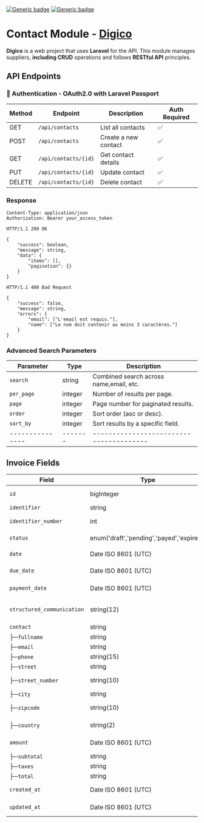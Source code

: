 [![Generic badge](https://img.shields.io/badge/php->=8.2-green.svg)](https://shields.io/)
[![Generic badge](https://img.shields.io/badge/laravel-11-red.svg)](https://shields.io/)

# Contact Module - [Digico](https://github.com/orgs/Digico-be/repositories)

<b>Digico</b> is a web project that uses <b>Laravel</b> for the API. This module manages suppliers, <b>including CRUD</b> operations and follows <b>RESTful API</b> principles.

## API Endpoints

### 🔐 Authentication - OAuth2.0 with Laravel Passport

| Method | Endpoint             | Description          | Auth Required |
| ------ |----------------------|----------------------| ------------- |
| GET    | `/api/contacts`      | List all contacts    | ✅            |
| POST   | `/api/contacts`      | Create a new contact | ✅            |
| GET    | `/api/contacts/{id}` | Get contact details  | ✅            |
| PUT    | `/api/contacts/{id}` | Update contact       | ✅            |
| DELETE | `/api/contacts/{id}` | Delete contact       | ✅            |

### Response

```http
Content-Type: application/json
Authorization: Bearer your_access_token
```

```http
HTTP/1.1 200 OK

{
    "success": boolean,
    "message": string,
    "data": {
        "items": [],
        "pagination": {}
    }
}
```

```http
HTTP/1.1 400 Bad Request

{
    "success": false,
    "message": string,
    "errors": {
        "email": ["L'email est requis."],
        "name": ["Le nom doit contenir au moins 3 caractères."]
    }
}
```

### Advanced Search Parameters

| Parameter       | Type    | Description                             |
| --------------- | ------- | --------------------------------------- |
| `search`        | string  | Combined search across name,email, etc. |
| `per_page`      | integer | Number of results per page.             |
| `page`          | integer | Page number for paginated results.      |
| `order`         | integer | Sort order (asc or desc).               |
| `sort_by`       | integer | Sort results by a specific field.       |
| --------------- | ------- | --------------------------------------- |

## Invoice Fields

| Field                      | Type                                      | Description                      | Options                          |
| -------------------------- | ----------------------------------------- | -------------------------------- | -------------------------------- |
| `id`                       | bigInteger                                | Unique identifier                | `required`, `auto-increment`     |
| `identifier`               | string                                    | Name identifier                  | `nullable`, `unique`             |
| `identifier_number`        | int                                       | Number identifier                | `nullable`                       |
| `status`                   | enum('draft','pending','payed','expired') | Invoice status                   | `required`, `default:draft`      |
| `date`                     | Date ISO 8601 (UTC)                       | Invoice date                     | `required`, `default:now`        |
| `due_date`                 | Date ISO 8601 (UTC)                       | Invoice due date                 | `nullable`, `default:now+30days` |
| `payment_date`             | Date ISO 8601 (UTC)                       | Invoice payment date             | `nullable`                       |
| `structured_communication` | string(12)                                | Invoice structured communication | `nullable`, `max:12`             |
| `contact`                  | string                                    | Invoice email                    | `nullable`,                      |
| ├─`fullname`               | string                                    | Invoice email                    | `nullable`,                      |
| ├─`email`                  | string                                    | Supplier email                   | `required`, `unique`             |
| ├─`phone`                  | string(15)                                | Supplier phone                   | `nullable`, `max:15`             |
| ├─`street`                 | string                                    | Invoice street                   | `nullable`                       |
| ├─`street_number`          | string(10)                                | Invoice street number            | `nullable`, `max:10`             |
| ├─`city`                   | string                                    | Invoice city                     | `nullable`                       |
| ├─`zipcode`                | string(10)                                | Invoice zipcode                  | `nullable`, `max:10`             |
| ├─`country`                | string(2)                                 | Invoice country                  | `nullable`, `max:2`              |
| `amount`                   | Date ISO 8601 (UTC)                       | Invoice creation date            | `nullable`                       |
| ├─`subtotal`               | string                                    | Invoice email                    | `nullable`,                      |
| ├─`taxes`                  | string                                    | Invoice email                    | `nullable`,                      |
| ├─`total`                  | string                                    | Invoice email                    | `nullable`,                      |
| `created_at`               | Date ISO 8601 (UTC)                       | Invoice creation date            | `nullable`                       |
| `updated_at`               | Date ISO 8601 (UTC)                       | Invoice creation date            | `nullable`                       |
